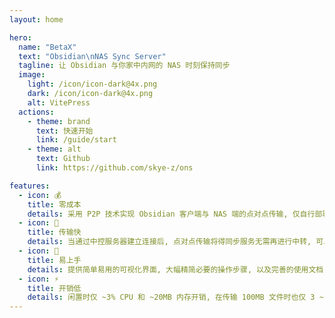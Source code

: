 ```yaml
---
layout: home

hero:
  name: "BetaX"
  text: "Obsidian\nNAS Sync Server"
  tagline: 让 Obsidian 与你家中内网的 NAS 时刻保持同步
  image:
    light: /icon/icon-dark@4x.png
    dark: /icon/icon-dark@4x.png
    alt: VitePress
  actions:
    - theme: brand
      text: 快速开始
      link: /guide/start
    - theme: alt
      text: Github
      link: https://github.com/skye-z/ons

features:
  - icon: 💰
    title: 零成本
    details: 采用 P2P 技术实现 Obsidian 客户端与 NAS 端的点对点传输, 仅自行部署云端中控服务器存在成本
  - icon: 🚀
    title: 传输快
    details: 当通过中控服务器建立连接后, 点对点传输将得同步服务无需再进行中转, 可以最大化利用你的带宽
  - icon: 🧠
    title: 易上手
    details: 提供简单易用的可视化界面, 大幅精简必要的操作步骤, 以及完善的使用文档, 都可以帮助你快速上手
  - icon: ⚡️
    title: 开销低
    details: 闲置时仅 ~3% CPU 和 ~20MB 内存开销, 在传输 100MB 文件时也仅 3 ~ 8% CPU 和 ~50MB 的内存开销
---
```


<style>
  :root {
    --vp-button-brand-bg: #08BDC9;
    --vp-button-brand-hover-bg: #25D8E4;

    --vp-home-hero-name-color: transparent;
    --vp-home-hero-name-background: -webkit-linear-gradient(120deg, #bd34fe 30%, #08BDC9 70%);

    --vp-home-hero-image-filter: blur(68px);
    --vp-home-hero-image-background-image: linear-gradient(-45deg, #bd34fe 30%, #08BDC9 70%);
  }

  .VPHome{
    padding-bottom: 30px !important;
  }
</style>
